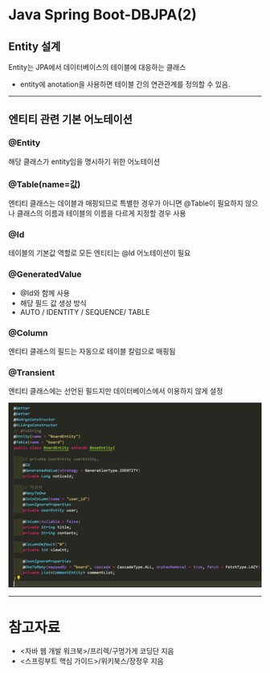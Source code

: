 # Java Spring Boot-DBJPA(2)


## Entity 설계
Entity는 JPA에서 데이터베이스의 테이블에 대응하는 클래스
- entity에 anotation을 사용하면 테이블 간의 연관관계를 정의할 수 있음.

---
## 엔티티 관련 기본 어노테이션
### @Entity
 해당 클래스가 entity임을 명시하기 위한 어노테이션


### @Table(name=값)
 엔티티 클래스는 데이블과 매핑되므로 특별한 경우가 아니면 @Table이 필요하지 않으나 클래스의 이름과 테이블의 이름을 다르게 지정할 경우 사용

### @Id
 테이블의 기본값 역할로 모든 엔티티는 @Id 어노테이션이 필요

### @GeneratedValue
 - @Id와 함께 사용
 - 해당 필드 값 생성 방식
 - AUTO / IDENTITY / SEQUENCE/ TABLE

### @Column
 엔티티 클래스의 필드는 자동으로 테이블 칼럼으로 매핑됨

### @Transient
 엔티티 클래스에는 선언된 필드지만 데이터베이스에서 이용하지 않게 설정

![Alt text](./img/image-2-1.png)

---

# 참고자료
- <자바 웹 개발 워크북>/프리렉/구멍가게 코딩단 지음
- <스프링부트 핵심 가이드>/위키북스/장정우 지음


